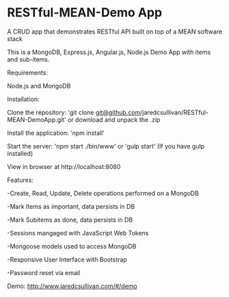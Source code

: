 # RESTful-MEAN-Demo App
A CRUD app that demonstrates RESTful API built on top of a MEAN software stack

This is a MongoDB, Express.js, Angular.js, Node.js Demo App with items and sub-items.


Requirements:

Node.js and MongoDB


Installation:

Clone the repository: 'git clone git@github.com/jaredcsullivan/RESTful-MEAN-DemoApp.git' or download and unpack the .zip

Install the application: 'npm install'

Start the server: 'npm start ./bin/www' or 'gulp start' (If you have gulp installed)

View in browser at http://localhost:8080


Features:

-Create, Read, Update, Delete operations performed on a MongoDB

-Mark Items as important, data persists in DB

-Mark Subitems as done, data persists in DB

-Sessions mangaged with JavaScript Web Tokens

-Mongoose models used to access MongoDB

-Responsive User Interface with Bootstrap

-Password reset via email

Demo: http://www.jaredcsullivan.com/#/demo
